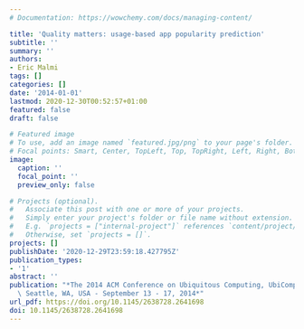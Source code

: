 ```yaml
---
# Documentation: https://wowchemy.com/docs/managing-content/

title: 'Quality matters: usage-based app popularity prediction'
subtitle: ''
summary: ''
authors:
- Eric Malmi
tags: []
categories: []
date: '2014-01-01'
lastmod: 2020-12-30T00:52:57+01:00
featured: false
draft: false

# Featured image
# To use, add an image named `featured.jpg/png` to your page's folder.
# Focal points: Smart, Center, TopLeft, Top, TopRight, Left, Right, BottomLeft, Bottom, BottomRight.
image:
  caption: ''
  focal_point: ''
  preview_only: false

# Projects (optional).
#   Associate this post with one or more of your projects.
#   Simply enter your project's folder or file name without extension.
#   E.g. `projects = ["internal-project"]` references `content/project/deep-learning/index.md`.
#   Otherwise, set `projects = []`.
projects: []
publishDate: '2020-12-29T23:59:18.427795Z'
publication_types:
- '1'
abstract: ''
publication: "*The 2014 ACM Conference on Ubiquitous Computing, UbiComp '14 Adjunct,\
  \ Seattle, WA, USA - September 13 - 17, 2014*"
url_pdf: https://doi.org/10.1145/2638728.2641698
doi: 10.1145/2638728.2641698
---
```

